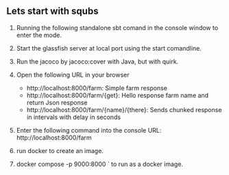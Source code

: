 Lets start with squbs
---------------------

1. Running the following standalone sbt comand in the console window to enter the mode.

2. Start the glassfish server at local port using the start comandline.

3. Run the jacoco by jacoco:cover with Java, but with quirk.

5. Open the following URL in your browser
   * http://localhost:8000/farm: Simple farm response
   * http://localhost:8000/farm/{get}: Hello response farm name and return Json response
   * http://localhost:8000/farm/{name}/{there}: Sends chunked response in intervals with delay in    seconds

6. Enter the following command into the console URL: http://localhost:8000/farm

7. run docker to create an image.

8. docker compose -p 9000:8000 <farmhands>` to run as a docker image.
